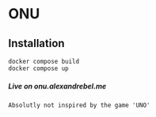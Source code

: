 # ONU

## Installation

```
docker compose build
docker compose up
```

##### Live on onu.alexandrebel.me

`Absolutly not inspired by the game 'UNO'`
